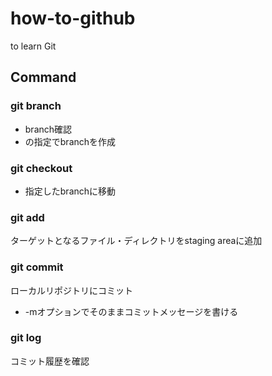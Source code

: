 # how-to-github
to learn Git

## Command

### git branch
- branch確認
- <branch name>の指定でbranchを作成

### git checkout <branch name>
- 指定したbranchに移動


### git add <target>
ターゲットとなるファイル・ディレクトリをstaging areaに追加

### git commit <messeage>
ローカルリポジトリにコミット
- -mオプションでそのままコミットメッセージを書ける


### git log
コミット履歴を確認